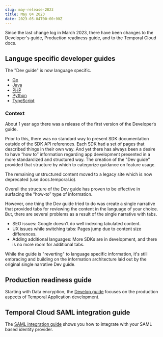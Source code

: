 ```yaml
---
slug: may-release-2023
title: May 04 2023
date: 2023-05-04T00:00:00Z
---
```


Since the last change log in March 2023, there have been changes to the Developer's guide, Production readiness guide, and to the Temporal Cloud docs.

## Languge specific developer guides

The "Dev guide" is now language specific.

- [Go](/dev-guide/go)
- [Java](/dev-guide/java)
- [PHP](/dev-guide/php)
- [Python](/dev-guide/python)
- [TypeScript](/dev-guide/typescript)

### Context

About 1 year ago there was a release of the first version of the Developer’s guide.

Prior to this, there was no standard way to present SDK documentation outside of the SDK API references.
Each SDK had a set of pages that described things in their own way.
And yet there has always been a desire to have “how to” information regarding app development presented in a more standardized and structured way.
The creation of the "Dev guide" provided that structure by which to categorize guidance on feature usage.

The remaining unstructured content moved to a legacy site which is now deprecated (use docs.temporal.io).

Overall the structure of the Dev guide has proven to be effective in surfacing the “how-to” type of information.

However, one thing the Dev guide tried to do was create a single narrative that provided tabs for reviewing the content in the language of your choice.
But, there are several problems as a result of the single narrative with tabs.

- SEO issues: Google doesn't do well indexing tabulated content.
- UX issues while switching tabs: Pages jump due to content size differences.
- Adding additional languages: More SDKs are in development, and there is no more room for additional tabs.

While the guide is "reverting" to language specific information, it's still embracing and building on the information architecture laid out by the original single narrative Dev guide.

## Production readiness guide

Starting with Data encryption, the [Develop guide](/production-readiness/develop) focuses on the production aspects of Temporal Application development.

## Temporal Cloud SAML integration guide

The [SAML integration guide](/cloud/saml) shows you how to integrate with your SAML based identity provider.
